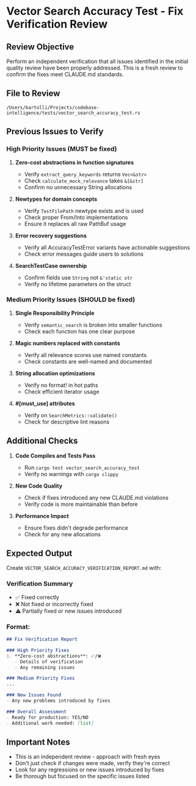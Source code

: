 # Vector Search Accuracy Test - Fix Verification Review

## Review Objective
Perform an independent verification that all issues identified in the initial quality review have been properly addressed. This is a fresh review to confirm the fixes meet CLAUDE.md standards.

## File to Review
`/Users/bartolli/Projects/codebase-intelligence/tests/vector_search_accuracy_test.rs`

## Previous Issues to Verify

### High Priority Issues (MUST be fixed)
1. **Zero-cost abstractions in function signatures**
   - Verify `extract_query_keywords` returns `Vec<&str>`
   - Check `calculate_mock_relevance` takes `&[&str]`
   - Confirm no unnecessary String allocations

2. **Newtypes for domain concepts**
   - Verify `TestFilePath` newtype exists and is used
   - Check proper From/Into implementations
   - Ensure it replaces all raw PathBuf usage

3. **Error recovery suggestions**
   - Verify all AccuracyTestError variants have actionable suggestions
   - Check error messages guide users to solutions

4. **SearchTestCase ownership**
   - Confirm fields use `String` not `&'static str`
   - Verify no lifetime parameters on the struct

### Medium Priority Issues (SHOULD be fixed)
1. **Single Responsibility Principle**
   - Verify `semantic_search` is broken into smaller functions
   - Check each function has one clear purpose

2. **Magic numbers replaced with constants**
   - Verify all relevance scores use named constants
   - Check constants are well-named and documented

3. **String allocation optimizations**
   - Verify no format! in hot paths
   - Check efficient iterator usage

4. **#[must_use] attributes**
   - Verify on `SearchMetrics::validate()`
   - Check for descriptive lint reasons

## Additional Checks

1. **Code Compiles and Tests Pass**
   - Run `cargo test vector_search_accuracy_test`
   - Verify no warnings with `cargo clippy`

2. **New Code Quality**
   - Check if fixes introduced any new CLAUDE.md violations
   - Verify code is more maintainable than before

3. **Performance Impact**
   - Ensure fixes didn't degrade performance
   - Check for any new allocations

## Expected Output

Create `VECTOR_SEARCH_ACCURACY_VERIFICATION_REPORT.md` with:

### Verification Summary
- ✅ Fixed correctly
- ❌ Not fixed or incorrectly fixed
- ⚠️ Partially fixed or new issues introduced

### Format:
```markdown
## Fix Verification Report

### High Priority Fixes
1. **Zero-cost abstractions**: ✅/❌
   - Details of verification
   - Any remaining issues

### Medium Priority Fixes
...

### New Issues Found
- Any new problems introduced by fixes

### Overall Assessment
- Ready for production: YES/NO
- Additional work needed: [list]
```

## Important Notes
- This is an independent review - approach with fresh eyes
- Don't just check if changes were made, verify they're correct
- Look for any regressions or new issues introduced by fixes
- Be thorough but focused on the specific issues listed